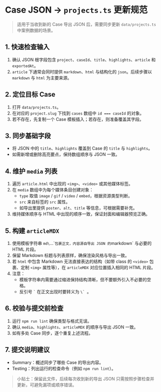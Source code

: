 # Case JSON → `projects.ts` 更新规范

> 适用于当收到新的 Case 导出 JSON 后，需要同步更新 `data/projects.ts` 中案例数据的场景。

## 1. 快速检查输入
1. 确认 JSON 根字段包含 `project`、`caseId`、`title`、`highlights`、`article` 和 `exportedAt`。
2. `article` 下通常会同时提供 `markdown`、`html` 与结构化的 `json`。后续步骤以 `markdown` 与 `html` 为主要来源。

## 2. 定位目标 Case
1. 打开 `data/projects.ts`。
2. 在对应的 `project.slug` 下找到 `cases` 数组中 `id === caseId` 的对象。
3. 若不存在，先复制一个 Case 模板插入；若存在，则准备覆盖其字段。

## 3. 同步基础字段
- 将 JSON 中的 `title`、`highlights` 覆盖到 Case 的 `title` 与 `highlights`。
- 如需新增或删除高亮要点，保持数组顺序与 JSON 一致。

## 4. 维护 `media` 列表
1. 遍历 `article.html` 中出现的 `<img>`、`<video>` 或其他媒体标签。
2. 在 `media` 数组中为每个媒体条目创建对象：
   - `type` 取值 `image` / `gif` / `video` / `embed`，根据资源类型判断。
   - `src` 来自标签的 `src` 属性。
   - 如导出里提供 `poster`、`alt`、`title` 等信息，可根据需要补充。
3. 维持媒体顺序与 HTML 中出现的顺序一致，保证封面和编辑器预览正确。

## 5. 构建 `articleMDX`
1. 使用模板字符串 `md\`...\`` 包裹正文，内容源自导出 JSON 的 `markdown` 与必要的 HTML 片段。
2. 保留 Markdown 标题与列表原样，确保渲染风格与导出一致。
3. 若 `html` 中包含 Markdown 无法直接表达的结构（如带 class 的 `<video>` 包裹、定制 `<img>` 属性等），在 `articleMDX` 对应位置插入相同的 HTML 片段。
4. 注意：
   - 模板字符串内需要通过缩进保持结构清晰，但不要额外引入不必要的空格。
   - 反引号 `` ` `` 在正文出现时要转义为 ``\` ``。

## 6. 校验与提交前检查
1. 运行 `npm run lint` 确保类型与格式无误。
2. 确认 `media`、`highlights`、`articleMDX` 的顺序与导出 JSON 一致。
3. 如有多处 Case 同步，逐个重复上述流程。

## 7. 提交说明建议
- Summary：概述同步了哪些 Case 的导出内容。
- Testing：列出运行的检查命令（例如 `npm run lint`）。

> 小贴士：保留此文件，后续每次收到新的导出 JSON 只需按照步骤检查并更新，可避免漏项或顺序错误。
